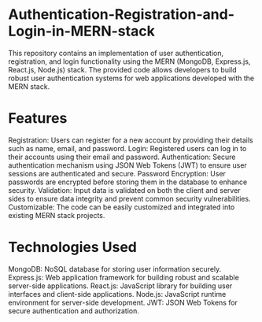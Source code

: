 # Authentication-Registration-and-Login-in-MERN-stack


This repository contains an implementation of user authentication, registration, and login functionality using the MERN (MongoDB, Express.js, React.js, Node.js) stack. The provided code allows developers to build robust user authentication systems for web applications developed with the MERN stack.

# Features

Registration: Users can register for a new account by providing their details such as name, email, and password.
Login: Registered users can log in to their accounts using their email and password.
Authentication: Secure authentication mechanism using JSON Web Tokens (JWT) to ensure user sessions are authenticated and secure.
Password Encryption: User passwords are encrypted before storing them in the database to enhance security.
Validation: Input data is validated on both the client and server sides to ensure data integrity and prevent common security vulnerabilities.
Customizable: The code can be easily customized and integrated into existing MERN stack projects.

# Technologies Used
MongoDB: NoSQL database for storing user information securely.
Express.js: Web application framework for building robust and scalable server-side applications.
React.js: JavaScript library for building user interfaces and client-side applications.
Node.js: JavaScript runtime environment for server-side development.
JWT: JSON Web Tokens for secure authentication and authorization.
